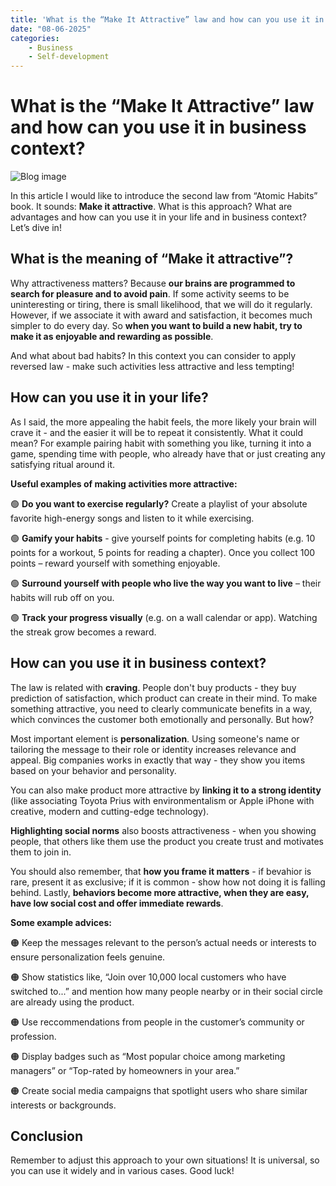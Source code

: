 ```yaml
---
title: 'What is the “Make It Attractive” law and how can you use it in business context?'
date: "08-06-2025"
categories:
    - Business
    - Self-development
---
```


# What is the “Make It Attractive” law and how can you use it in business context?

![Blog image](/ro-biznes/blog-ro-biznes-attractiveness.png)

In this article I would like to introduce the second law from “Atomic Habits” book. It sounds: **Make it attractive**. What is this approach? What are advantages and how can you use it in your life and in business context? Let’s dive in!

## What is the meaning of “Make it attractive”?

Why attractiveness matters? Because **our brains are programmed to search for pleasure and to avoid pain**. If some activity seems to be uninteresting or tiring, there is small likelihood, that we will do it regularly. However, if we associate it with award and satisfaction, it becomes much simpler to do every day. So **when you want to build a new habit, try to make it as enjoyable and rewarding as possible**.

And what about bad habits? In this context you can consider to apply reversed law - make such activities less attractive and less tempting!

## How can you use it in your life?

As I said, the more appealing the habit feels, the more likely your brain will crave it - and the easier it will be to repeat it consistently. What it could mean? For example pairing habit with something you like, turning it into a game, spending time with people, who already have that or just creating any satisfying ritual around it.

**Useful examples of making activities more attractive:**

🟢 **Do you want to exercise regularly?** Create a playlist of your absolute favorite high-energy songs and listen to it while exercising.

🟢 **Gamify your habits** - give yourself points for completing habits (e.g. 10 points for a workout, 5 points for reading a chapter). Once you collect 100 points – reward yourself with something enjoyable.

🟢 **Surround yourself with people who live the way you want to live** – their habits will rub off on you.

🟢 **Track your progress visually** (e.g. on a wall calendar or app). Watching the streak grow becomes a reward.

## How can you use it in business context?

The law is related with **craving**. People don't buy products - they buy prediction of satisfaction, which product can create in their mind. To make something attractive, you need to clearly communicate benefits in a way, which convinces the customer both emotionally and personally. But how?

Most important element is **personalization**. Using someone's name or tailoring the message to their role or identity increases relevance and appeal. Big companies works in exactly that way - they show you items based on your behavior and personality. 

You can also make product more attractive by **linking it to a strong identity** (like associating Toyota Prius with environmentalism or Apple iPhone with creative, modern and cutting-edge technology). 

**Highlighting social norms** also boosts attractiveness - when you showing people, that others like them use the product you create trust and motivates them to join in.

You should also remember, that **how you frame it matters** - if bevahior is rare, present it as exclusive; if it is common - show how not doing it is falling behind. Lastly, **behaviors become more attractive, when they are easy, have low social cost and offer immediate rewards**.

**Some example advices:**

🟠 Keep the messages relevant to the person’s actual needs or interests to ensure personalization feels genuine.

🟠 Show statistics like, “Join over 10,000 local customers who have switched to...” and mention how many people nearby or in their social circle are already using the product.

🟠 Use reccommendations from people in the customer’s community or profession.

🟠 Display badges such as “Most popular choice among marketing managers” or “Top-rated by homeowners in your area.”

🟠 Create social media campaigns that spotlight users who share similar interests or backgrounds.

## Conclusion

Remember to adjust this approach to your own situations! It is universal, so you can use it widely and in various cases. Good luck!
